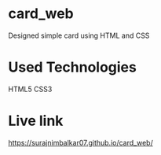 # card_web
Designed simple card using HTML and CSS

# Used Technologies
HTML5
CSS3

# Live link
https://surajnimbalkar07.github.io/card_web/
